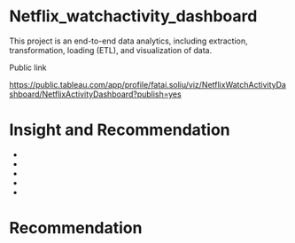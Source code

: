 # Netflix_watchactivity_dashboard
This project is an end-to-end data analytics, including extraction, transformation, loading (ETL), and visualization of data.

Public link

https://public.tableau.com/app/profile/fatai.soliu/viz/NetflixWatchActivityDashboard/NetflixActivityDashboard?publish=yes

# Insight and Recommendation
-
-
-
-
-


# Recommendation
